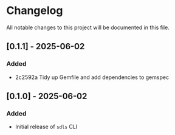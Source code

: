 # Changelog

All notable changes to this project will be documented in this file.

## [0.1.1] - 2025-06-02

### Added

- 2c2592a Tidy up Gemfile and add dependencies to gemspec

## [0.1.0] - 2025-06-02

### Added

- Initial release of `sdls` CLI
